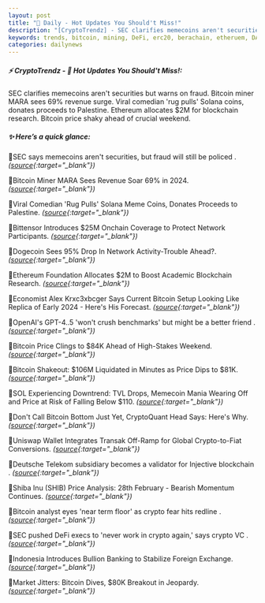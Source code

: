 ```yaml
---
layout: post
title: "🌅 Daily - Hot Updates You Should't Miss!"
description: "[CryptoTrendz] - SEC clarifies memecoins aren't securities but warns on fraud. Bitcoin miner MARA sees 69% revenue surge. Viral comedian 'rug pulls' Solana coins, donates proceeds to Palestine. Ethereum allocates $2M for blockchain research. Bitcoin price shaky ahead of crucial weekend."
keywords: trends, bitcoin, mining, DeFi, erc20, berachain, etheruem, DAO, DEX, staking, btc
categories: dailynews
---
```


##### ⚡ CryptoTrendz - 📌 *Hot Updates You Should't Miss!:*

SEC clarifies memecoins aren't securities but warns on fraud. Bitcoin miner MARA sees 69% revenue surge. Viral comedian 'rug pulls' Solana coins, donates proceeds to Palestine. Ethereum allocates $2M for blockchain research. Bitcoin price shaky ahead of crucial weekend.

##### ✨ *Here’s a quick glance:*


🔹SEC says memecoins aren't securities, but fraud will still be policed . *([source](https://s.avyag.com/wf7n){:target="_blank"})*

🔹Bitcoin Miner MARA Sees Revenue Soar 69% in 2024. *([source](https://s.avyag.com/l9ji){:target="_blank"})*

🔹Viral Comedian 'Rug Pulls' Solana Meme Coins, Donates Proceeds to Palestine. *([source](https://s.avyag.com/m8wh){:target="_blank"})*

🔹Bittensor Introduces $25M Onchain Coverage to Protect Network Participants. *([source](https://s.avyag.com/vcto){:target="_blank"})*

🔹Dogecoin Sees 95% Drop In Network Activity-Trouble Ahead?. *([source](https://s.avyag.com/oo77){:target="_blank"})*

🔹Ethereum Foundation Allocates $2M to Boost Academic Blockchain Research. *([source](https://s.avyag.com/cz5i){:target="_blank"})*

🔹Economist Alex Krxc3xbcger Says Current Bitcoin Setup Looking Like Replica of Early 2024 - Here's His Forecast. *([source](https://s.avyag.com/xs4d){:target="_blank"})*

🔹OpenAI's GPT-4..5 'won't crush benchmarks' but might be a better friend . *([source](https://s.avyag.com/t88n){:target="_blank"})*

🔹Bitcoin Price Clings to $84K Ahead of High-Stakes Weekend. *([source](https://s.avyag.com/yj1l){:target="_blank"})*

🔹Bitcoin Shakeout: $106M Liquidated in Minutes as Price Dips to $81K. *([source](https://s.avyag.com/nv8g){:target="_blank"})*

🔹SOL Experiencing Downtrend: TVL Drops, Memecoin Mania Wearing Off and Price at Risk of Falling Below $110. *([source](https://s.avyag.com/ah97){:target="_blank"})*

🔹Don't Call Bitcoin Bottom Just Yet, CryptoQuant Head Says: Here's Why. *([source](https://s.avyag.com/tfcr){:target="_blank"})*

🔹Uniswap Wallet Integrates Transak Off-Ramp for Global Crypto-to-Fiat Conversions. *([source](https://s.avyag.com/g9sw){:target="_blank"})*

🔹Deutsche Telekom subsidiary becomes a validator for Injective blockchain . *([source](https://s.avyag.com/h60j){:target="_blank"})*

🔹Shiba Inu (SHIB) Price Analysis: 28th February - Bearish Momentum Continues. *([source](https://s.avyag.com/l3ok){:target="_blank"})*

🔹Bitcoin analyst eyes 'near term floor' as crypto fear hits redline . *([source](https://s.avyag.com/jq9w){:target="_blank"})*

🔹SEC pushed DeFi execs to 'never work in crypto again,' says crypto VC . *([source](https://s.avyag.com/51vm){:target="_blank"})*

🔹Indonesia Introduces Bullion Banking to Stabilize Foreign Exchange. *([source](https://s.avyag.com/g0zn){:target="_blank"})*

🔹Market Jitters: Bitcoin Dives, $80K Breakout in Jeopardy. *([source](https://s.avyag.com/7zfk){:target="_blank"})*
